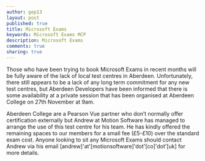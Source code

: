 ```yaml
---
author: gep13
layout: post
published: true
title: Microsoft Exams
keywords: Microsoft Exams MCP
description: Microsoft Exams
comments: true
sharing: true
---
```


Those who have been trying to book Microsoft Exams in recent months will be fully aware of the lack of local test centres in Aberdeen.  Unfortunately, there still appears to be a lack of any long term commitment for any new test centres, but Aberdeen Developers have been informed that there is some availability at a private session that has been organised at Aberdeen College on 27th November at 9am.

Aberdeen College are a Pearson Vue partner who don’t normally offer certification externally but Andrew at Motion Software has managed to arrange the use of this test centre for his team. He has kindly offered the remaining spaces to our members for a small fee (£5-£10) over the standard exam cost. Anyone looking to sit any Microsoft Exams should contact Andrew via his email [andrew]'at'[motionsoftware]'dot'[co]'dot'[uk] for more details.